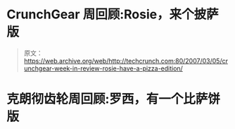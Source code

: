 # CrunchGear 周回顾:Rosie，来个披萨版

> 原文：<https://web.archive.org/web/http://techcrunch.com:80/2007/03/05/crunchgear-week-in-review-rosie-have-a-pizza-edition/>

# 克朗彻齿轮周回顾:罗西，有一个比萨饼版